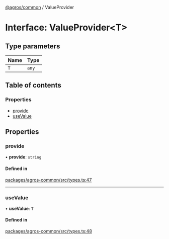 [@agros/common](../index.md) / ValueProvider

# Interface: ValueProvider<T\>

## Type parameters

| Name | Type |
| :------ | :------ |
| `T` | `any` |

## Table of contents

### Properties

- [provide](ValueProvider.md#provide)
- [useValue](ValueProvider.md#usevalue)

## Properties

### <a id="provide" name="provide"></a> provide

• **provide**: `string`

#### Defined in

[packages/agros-common/src/types.ts:47](https://github.com/agrosjs/agros/blob/01b3301/packages/agros-common/src/types.ts#L47)

___

### <a id="usevalue" name="usevalue"></a> useValue

• **useValue**: `T`

#### Defined in

[packages/agros-common/src/types.ts:48](https://github.com/agrosjs/agros/blob/01b3301/packages/agros-common/src/types.ts#L48)
